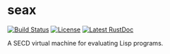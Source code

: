 seax
====

[![Build Status](https://img.shields.io/travis/hawkw/seax.svg?style=flat-square)](https://travis-ci.org/hawkw/seax) [![License](https://img.shields.io/badge/license-MIT-blue.svg?style=flat-square)](https://github.com/hawkw/seax/LICENSE)
[![Latest RustDoc](https://img.shields.io/badge/rustdoc-latest-green.svg?style=flat-square)](http://hawkweisman.me/seax/api)

A SECD virtual machine for evaluating Lisp programs.
